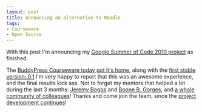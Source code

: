 ```yaml
---
layout: post
title: Announcing an alternative to Moodle
tags:
- Courseware
- Open Source
---
```


With this post I'm announcing my [Google Summer of Code 2010 project][1] as finished.

The [BuddyPress Courseware today got it's home][2], along with the [first stable version: 0.1][3]
I'm very happy to report that this was an awesome experience, and the final results kick ass. Not to forget my mentors that helped a lot during the last 3 months: [Jeremy Boggs][4] and [Boone B. Gorges][5], and [a whole community of colleagues][6]! Thanks and come join the team, since the [project development continues][7]!

   [1]: http://socghop.appspot.com/gsoc/student_project/show/google/gsoc2010/wordpress/t127230764591
   [2]: http://scholarpress.github.com/buddypress-courseware/
   [3]: http://wordpress.org/extend/plugins/buddypress-courseware/
   [4]: http://clioweb.org/
   [5]: http://teleogistic.net/
   [6]: http://gsoc2010.wordpress.com/
   [7]: http://github.com/scholarpress/buddypress-courseware/issues

